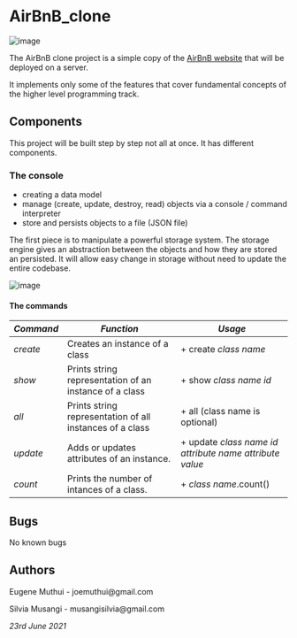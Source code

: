 # AirBnB_clone

![image](https://user-images.githubusercontent.com/27401241/123797101-816aac80-d8ee-11eb-8aac-13362397f7fa.png)


The AirBnB clone project is a simple copy of the [AirBnB website](https://alx-intranet.hbtn.io/rltoken/m8g02HcD2ovrl_K-zulYBw) that will be deployed on a server.

It implements only some of the features that cover fundamental concepts of the higher level programming track.

## Components

This project will be built step by step not all at once. It has different components.

### The console
-  creating a data model
-  manage (create, update, destroy, read) objects via a console / command interpreter
-  store and persists objects to a file (JSON file)

The first piece is to manipulate a powerful storage system. The storage engine gives an abstraction between the objects and how they are stored an persisted. It will allow easy change in storage without need to update the entire codebase.

![image](https://user-images.githubusercontent.com/27401241/123797176-96dfd680-d8ee-11eb-9414-ee496ec466e3.png)

#### The commands

*Command*  |  *Function*                                 |  *Usage* 
-----------|---------------------------------------------|-----------
_create_   | Creates an instance of a class              | + create _class name_
_show_     | Prints string representation of an instance of a class | + show _class name_ _id_
_all_      | Prints string representation of all instances of a class | + all (class name is optional)
_update_   | Adds or updates attributes of an instance. | + update _class name_ _id_ _attribute name_ _attribute value_
_count_    | Prints the number of intances of a class. | + _class name_.count()


## Bugs

No known bugs

## Authors

<p>Eugene Muthui - joemuthui@gmail.com</p>
<p>Silvia Musangi - musangisilvia@gmail.com</p>






_23rd June 2021_
